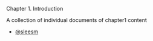 Chapter 1. Introduction

A collection of individual documents of chapter1 content
- [@sleesm](https://github.com/DreamCanHigh/study/blob/main/OS/Chapter1/slessm.md)
